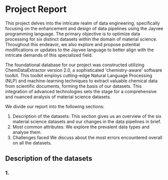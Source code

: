 # Project Report
This project delves into the intricate realm of data engineering, specifically focusing on the enhancement and design of data pipelines using the Jayvee programming language. The primary objective is to optimize data processing for six distinct datasets within the domain of material science. Throughout this endeavor, we also explore and propose potential modifications or updates to the Jayvee language to better align with the intricate demands of this specialized field.

The foundational database for our project was constructed utilizing ChemDataExtractor version 2.0, a sophisticated 'chemistry-aware' software toolkit. This toolkit employs cutting-edge Natural Language Processing (NLP) and machine-learning techniques to extract valuable chemical data from scientific documents, forming the basis of our datasets. This integration of advanced technologies sets the stage for a comprehensive and nuanced analysis of material science datasets.

We divide our report into the following sections:

1. Description of the datasets:
      This section gives us an overview of the six material science datasets and our changes in the data pipelines in brief.
2. Most common attributes:
      We explore the prevalent data types and analyse them.
3. Challenges faced
      We discuss about the most errors encountered overall on all the datasets.

## Description of the datasets

   ### 1.
